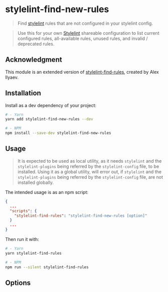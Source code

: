 # stylelint-find-new-rules

> Find [stylelint](https://github.com/stylelint/stylelint) rules that are not configured in your stylelint config.  

> Use this for your own [Stylelint](https://github.com/stylelint/stylelint) shareable configuration to list 
> current configured rules, all-available rules, unused rules, and invalid / deprecated rules.

## Acknowledgment

This module is an extended version of [stylelint-find-rules](https://github.com/alexilyaev/stylelint-find-rules), created by Alex Ilyaev.

## Installation

Install as a dev dependency of your project:

```bash
# - Yarn
yarn add stylelint-find-new-rules --dev

# - NPM
npm install --save-dev stylelint-find-new-rules
```

## Usage

> It is expected to be used as local utility, as it needs `stylelint` and the `stylelint-plugins` being referred 
> by the `stylelint-config` file, to be installed. Using it as a global utility, will error out, if `stylelint` 
> and the `stylelint-plugins` being referred by the `stylelint-config` file, are not installed globally.

The intended usage is as an npm script:

```json
{
  ...
  "scripts": {
    "stylelint-find-rules": "stylelint-find-new-rules [option]"
  }
  ...
}
```

Then run it with:

```bash
# - Yarn
yarn stylelint-find-rules

# - NPM
npm run --silent stylelint-find-rules
```
## Options


```

```
